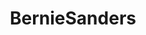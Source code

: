 ---
title: BernieSanders
crosslinks:
- WayOfTheBern
- EndFPTP
- SandersForPresident
- tulsi
- ProgressiveActivists
- Political_Revolution
---